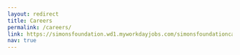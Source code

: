 ```yaml
---
layout: redirect
title: Careers
permalink: /careers/
link: https://simonsfoundation.wd1.myworkdayjobs.com/simonsfoundationcareers
nav: true
---
```

